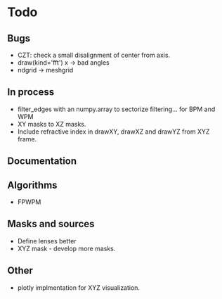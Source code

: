# Todo

## Bugs

- CZT: check a small disalignment of center from axis.
- draw(kind='fft') x -> bad angles
- ndgrid -> meshgrid

## In process

- filter_edges with an numpy.array to sectorize filtering... for BPM and WPM
- XY masks to XZ masks.
- Include refractive index in drawXY, drawXZ and drawYZ from XYZ frame.

## Documentation

## Algorithms

- FPWPM

## Masks and sources

- Define lenses better
- XYZ mask - develop more masks.

## Other

* plotly implmentation for XYZ visualization.

